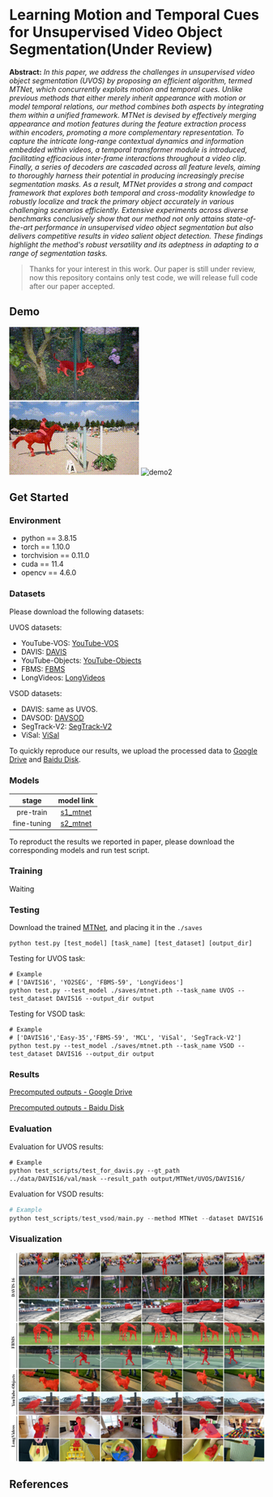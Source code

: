 # Learning Motion and Temporal Cues for Unsupervised Video Object Segmentation(Under Review)

**Abstract:** *In this paper, we address the challenges in unsupervised video object segmentation (UVOS) by proposing an efficient algorithm, termed MTNet, which concurrently exploits motion and temporal cues. Unlike previous methods that either merely inherit appearance with motion or model temporal relations, our method combines both aspects by integrating them within a unified framework. MTNet is devised by effectively merging appearance and motion features during the feature extraction process within encoders, promoting a more complementary representation. To capture the intricate long-range contextual dynamics and information embedded within videos, a temporal transformer module is introduced, facilitating efficacious inter-frame interactions throughout a video clip. Finally, a series of decoders are cascaded across all feature levels, aiming to thoroughly harness their potential in producing increasingly precise segmentation masks. As a result, MTNet provides a strong and compact framework that explores both temporal and cross-modality knowledge to robustly localize and track the primary object accurately in various challenging scenarios efficiently. Extensive experiments across diverse benchmarks conclusively show that our method not only attains state-of-the-art performance in unsupervised video object segmentation but also delivers competitive results in video salient object detection. 
These findings highlight the method's robust versatility and its adeptness in adapting to a range of segmentation tasks.*



> Thanks for your interest in this work. Our paper is still under review, now this repository contains only test code, we will release full code after our paper accepted. 

## Demo
<img src="asset/libby.gif" alt="demo1"/> <img src="asset/horsejump-high.gif" alt="demo2"/> <img src="asset/rat.gif" alt="demo2"/>

## Get Started

### Environment

- python == 3.8.15
- torch == 1.10.0
- torchvision == 0.11.0
- cuda == 11.4
- opencv == 4.6.0

### Datasets

Please download the following datasets:

UVOS datasets:

- YouTube-VOS: [YouTube-VOS](https://youtube-vos.org/dataset/)
- DAVIS: [DAVIS](https://data.vision.ee.ethz.ch/csergi/share/davis/DAVIS-2017-trainval-480p.zip)
- YouTube-Objects: [YouTube-Objects](https://data.vision.ee.ethz.ch/cvl/youtube-objects/)
- FBMS: [FBMS](https://lmb.informatik.uni-freiburg.de/resources/datasets/fbms/FBMS_Testset.zip)
- LongVideos: [LongVideos](https://www.kaggle.com/gvclsu/long-videos)

VSOD datasets:

- DAVIS: same as UVOS.
- DAVSOD: [DAVSOD](https://github.com/DengPingFan/DAVSOD)
- SegTrack-V2: [SegTrack-V2](https://github.com/DengPingFan/DAVSOD)
- ViSal: [ViSal](https://github.com/DengPingFan/DAVSOD)

To quickly reproduce our results, we upload the processed data to [Google Drive]() and [Baidu Disk]().

### Models

|    stage    |  model link  |
| :---------: | :----------: |
|  pre-train  | [s1_mtnet]() |
| fine-tuning | [s2_mtnet]() |

To reproduct the results we reported in paper, please download the corresponding models and run test script.

### Training

Waiting

### Testing

Download the trained [MTNet](), and placing it in the `./saves`

```
python test.py [test_model] [task_name] [test_dataset] [output_dir]
```

Testing for UVOS task:

```shell
# Example
# ['DAVIS16', 'YO2SEG', 'FBMS-59', 'LongVideos']
python test.py --test_model ./saves/mtnet.pth --task_name UVOS --test_dataset DAVIS16 --output_dir output
```

Testing for VSOD task:

```shell
# Example
# ['DAVIS16','Easy-35','FBMS-59', 'MCL', 'ViSal', 'SegTrack-V2']
python test.py --test_model ./saves/mtnet.pth --task_name VSOD --test_dataset DAVIS16 --output_dir output
```

### Results

[Precomputed outputs - Google Drive](https://drive.google.com/drive/folders/1V4wslwiGaFHwq09k019tXU1HpG-kODnZ?usp=sharing)

[Precomputed outputs - Baidu Disk](https://drive.google.com/drive/folders/1V4wslwiGaFHwq09k019tXU1HpG-kODnZ?usp=sharing)



### Evaluation

Evaluation for UVOS results:

```shell
# Example
python test_scripts/test_for_davis.py --gt_path ../data/DAVIS16/val/mask --result_path output/MTNet/UVOS/DAVIS16/
```

Evaluation for VSOD results:

```python
# Example
python test_scripts/test_vsod/main.py --method MTNet --dataset DAVIS16 --gt_dir test_scripts/test_vsod/gt/ --pred_dir test_scripts/test_vsod/results/
```

### Visualization

![](./asset/uvos_vis.jpg)

## References

